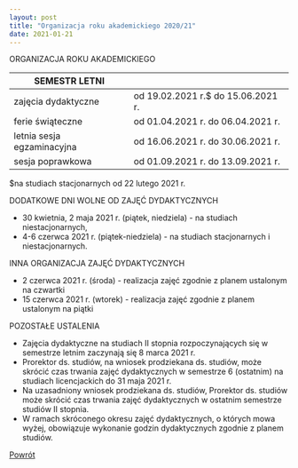 ```yaml
---
layout: post
title: "Organizacja roku akademickiego 2020/21"
date: 2021-01-21
---
```


ORGANIZACJA ROKU AKADEMICKIEGO

| SEMESTR LETNI	             |                                    |
| -------------------------- | ---------------------------------- | 
| zajęcia dydaktyczne	       | od 19.02.2021 r.$ do 15.06.2021 r.  |
| ferie świąteczne	         | od 01.04.2021 r. do 06.04.2021 r.  |
| letnia sesja egzaminacyjna | od 16.06.2021 r. do 30.06.2021 r.  |
| sesja poprawkowa	         | od 01.09.2021 r. do 13.09.2021 r.  |

$na studiach stacjonarnych od 22 lutego 2021 r.

DODATKOWE DNI WOLNE OD ZAJĘĆ DYDAKTYCZNYCH
- 30 kwietnia, 2 maja 2021 r. (piątek, niedziela) - na studiach niestacjonarnych,
- 4-6 czerwca 2021 r. (piątek-niedziela) - na studiach stacjonarnych i niestacjonarnych.

INNA ORGANIZACJA ZAJĘĆ DYDAKTYCZNYCH
- 2 czerwca 2021 r. (środa) - realizacja zajęć zgodnie z planem ustalonym na czwartki
- 15 czerwca 2021 r. (wtorek) - realizacja zajęć zgodnie z planem ustalonym na piątki

POZOSTAŁE USTALENIA 
- Zajęcia dydaktyczne na studiach II stopnia rozpoczynających się w semestrze letnim zaczynają się 8 marca 2021 r.
- Prorektor ds. studiów, na wniosek prodziekana ds. studiów, może skrócić czas trwania zajęć dydaktycznych w semestrze 6 (ostatnim) na studiach licencjackich do 31 maja 2021 r.
- Na uzasadniony wniosek prodziekana ds. studiów, Prorektor ds. studiów może skrócić czas trwania zajęć dydaktycznych w ostatnim semestrze studiów II stopnia.
- W ramach skróconego okresu zajęć dydaktycznych, o których mowa wyżej, obowiązuje wykonanie godzin dydaktycznych zgodnie z planem studiów.

[Powrót](/aktualnosci)
